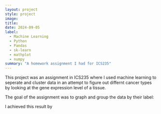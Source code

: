 ```yaml
---
layout: project
style: project
image:
title: 
date: 2024-09-05
label:
  - Machine Learning
  - Python
  - Pandas
  - sk-learn
  - mathplot
  - numpy
summary: "A homework assignment I had for ICS235"
---
```


This project was an assignment in ICS235 where I used machine learning to seperate and cluster data in an attempt to figure out differnt cancer types by looking at the gene expression level of a tissue. 

The goal of the assignment was to graph and group the data by their label:
<image>

I achieved this result by 
